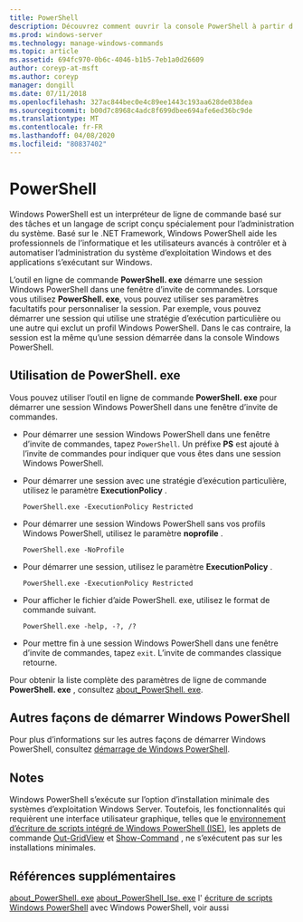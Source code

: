 ```yaml
---
title: PowerShell
description: Découvrez comment ouvrir la console PowerShell à partir d’une invite de commandes.
ms.prod: windows-server
ms.technology: manage-windows-commands
ms.topic: article
ms.assetid: 694fc970-0b6c-4046-b1b5-7eb1a0d26609
author: coreyp-at-msft
ms.author: coreyp
manager: dongill
ms.date: 07/11/2018
ms.openlocfilehash: 327ac844bec0e4c89ee1443c193aa628de038dea
ms.sourcegitcommit: b00d7c8968c4adc8f699dbee694afe6ed36bc9de
ms.translationtype: MT
ms.contentlocale: fr-FR
ms.lasthandoff: 04/08/2020
ms.locfileid: "80837402"
---
```

# <a name="powershell"></a>PowerShell

Windows PowerShell est un interpréteur de ligne de commande basé sur des tâches et un langage de script conçu spécialement pour l’administration du système. Basé sur le .NET Framework, Windows PowerShell aide les professionnels de l’informatique et les utilisateurs avancés à contrôler et à automatiser l’administration du système d’exploitation Windows et des applications s’exécutant sur Windows.

L’outil en ligne de commande **PowerShell. exe** démarre une session Windows PowerShell dans une fenêtre d’invite de commandes. Lorsque vous utilisez **PowerShell. exe**, vous pouvez utiliser ses paramètres facultatifs pour personnaliser la session. Par exemple, vous pouvez démarrer une session qui utilise une stratégie d’exécution particulière ou une autre qui exclut un profil Windows PowerShell. Dans le cas contraire, la session est la même qu’une session démarrée dans la console Windows PowerShell.

## <a name="using-powershellexe"></a>Utilisation de PowerShell. exe

Vous pouvez utiliser l’outil en ligne de commande **PowerShell. exe** pour démarrer une session Windows PowerShell dans une fenêtre d’invite de commandes.

- Pour démarrer une session Windows PowerShell dans une fenêtre d’invite de commandes, tapez `PowerShell`. Un préfixe **PS** est ajouté à l’invite de commandes pour indiquer que vous êtes dans une session Windows PowerShell.

- Pour démarrer une session avec une stratégie d’exécution particulière, utilisez le paramètre **ExecutionPolicy** .

    ```
    PowerShell.exe -ExecutionPolicy Restricted
    ```

- Pour démarrer une session Windows PowerShell sans vos profils Windows PowerShell, utilisez le paramètre **noprofile** .

    ```
    PowerShell.exe -NoProfile
    ```
  
- Pour démarrer une session, utilisez le paramètre **ExecutionPolicy** .

    ```
    PowerShell.exe -ExecutionPolicy Restricted
    ```
  
- Pour afficher le fichier d’aide PowerShell. exe, utilisez le format de commande suivant.  
    
    ```
    PowerShell.exe -help, -?, /?
    ```

- Pour mettre fin à une session Windows PowerShell dans une fenêtre d’invite de commandes, tapez `exit`. L’invite de commandes classique retourne.

Pour obtenir la liste complète des paramètres de ligne de commande **PowerShell. exe** , consultez [about_PowerShell. exe](https://go.microsoft.com/fwlink/?LinkID=113439).

## <a name="other-ways-to-start-windows-powershell"></a>Autres façons de démarrer Windows PowerShell

Pour plus d’informations sur les autres façons de démarrer Windows PowerShell, consultez [démarrage de Windows PowerShell](https://go.microsoft.com/fwlink/?LinkID=135259).

## <a name="remarks"></a>Notes

Windows PowerShell s’exécute sur l’option d’installation minimale des systèmes d’exploitation Windows Server. Toutefois, les fonctionnalités qui requièrent une interface utilisateur graphique, telles que le [environnement d’écriture de scripts intégré de Windows PowerShell (ISE)](https://technet.microsoft.com/library/hh849182), les applets de commande [Out-GridView](https://go.microsoft.com/fwlink/?LinkID=113364) et [Show-Command](https://go.microsoft.com/fwlink/?LinkID=217448) , ne s’exécutent pas sur les installations minimales.

## <a name="additional-references"></a>Références supplémentaires

[about_PowerShell. exe](https://go.microsoft.com/fwlink/?LinkID=113439)
[about_PowerShell_Ise. exe](https://go.microsoft.com/fwlink/?LinkId=256512)
l' [écriture de scripts](https://technet.microsoft.com/scriptcenter/dd742419) [Windows PowerShell](https://go.microsoft.com/fwlink/?LinkID=107116)
avec Windows PowerShell, voir aussi